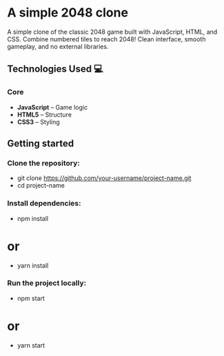 # A simple 2048 clone
A simple clone of the classic 2048 game built with JavaScript, HTML, and CSS. Combine numbered tiles to reach 2048! Clean interface, smooth gameplay, and no external libraries.

## Technologies Used 💻

### Core
- **JavaScript** – Game logic  
- **HTML5** – Structure  
- **CSS3** – Styling


## Getting started
### Clone the repository:
- git clone https://github.com/your-username/project-name.git
- cd project-name

### Install dependencies:
- npm install
# or
- yarn install

### Run the project locally:
- npm start
# or
- yarn start
